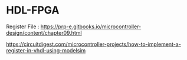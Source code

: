 # HDL-FPGA

Register File : https://prp-e.gitbooks.io/microcontroller-design/content/chapter09.html 

https://circuitdigest.com/microcontroller-projects/how-to-implement-a-register-in-vhdl-using-modelsim
